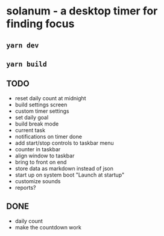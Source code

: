 # solanum - a desktop timer for finding focus

## `yarn dev`

## `yarn build`

## TODO

- reset daily count at midnight
- build settings screen
- custom timer settings
- set daily goal
- build break mode
- current task
- notifications on timer done
- add start/stop controls to taskbar menu
- counter in taskbar
- align window to taskbar
- bring to front on end
- store data as markdown instead of json
- start up on system boot "Launch at startup"
- customize sounds
- reports?

## DONE

- daily count
- make the countdown work
